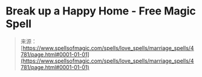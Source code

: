 <!--yml
category: 未分类
date: 2024-06-12 18:38:35
-->

# Break up a Happy Home - Free Magic Spell

> 来源：[https://www.spellsofmagic.com/spells/love_spells/marriage_spells/4781/page.html#0001-01-01](https://www.spellsofmagic.com/spells/love_spells/marriage_spells/4781/page.html#0001-01-01)